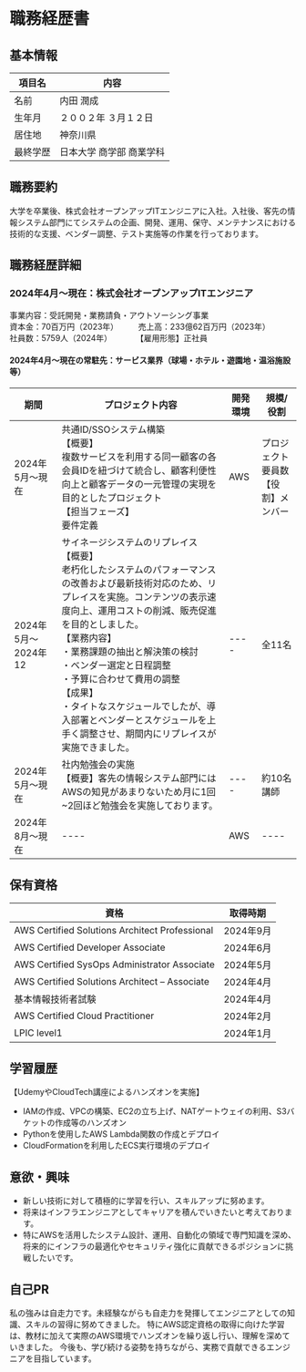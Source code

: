 # 職務経歴書

## 基本情報

|項目名|内容|
|----|----|
|名前|内田 潤成|
|生年月|２００２年 ３月１２日 |
|居住地|神奈川県|
|最終学歴|日本大学 商学部 商業学科|

## 職務要約

大学を卒業後、株式会社オープンアップITエンジニアに入社。入社後、客先の情報システム部門にてシステムの企画、開発、運用、保守、メンテナンスにおける技術的な支援、ベンダー調整、テスト実施等の作業を行っております。

## 職務経歴詳細

### 2024年4月～現在：株式会社オープンアップITエンジニア
事業内容：受託開発・業務請負・アウトソーシング事業<br>
資本金：70百万円（2023年）　　　売上高：233億62百万円（2023年）<br>
社員数：5759人（2024年）　　　　【雇用形態】正社員

#### 2024年4月～現在の常駐先：サービス業界（球場・ホテル・遊園地・温浴施設等）

|期間|プロジェクト内容|開発環境|規模/役割|
|---|----|----|----|
|2024年5月～現在|共通ID/SSOシステム構築<br>【概要】<br>複数サービスを利用する同一顧客の各会員IDを紐づけて統合し、顧客利便性向上と顧客データの一元管理の実現を目的としたプロジェクト<br>【担当フェーズ】<br>要件定義|AWS|プロジェクト要員数<br>【役割】メンバー|
|2024年5月～2024年12|サイネージシステムのリプレイス<br>【概要】<br>老朽化したシステムのパフォーマンスの改善および最新技術対応のため、リプレイスを実施。コンテンツの表示速度向上、運用コストの削減、販売促進を目的としました。<br>【業務内容】<br>・業務課題の抽出と解決策の検討<br>・ベンダー選定と日程調整<br>・予算に合わせて費用の調整<br>【成果】<br>・タイトなスケジュールでしたが、導入部署とベンダーとスケジュールを上手く調整させ、期間内にリプレイスが実施できました。|----|全11名|
|2024年5月～現在|社内勉強会の実施<br>【概要】客先の情報システム部門にはAWSの知見があまりないため月に1回~2回ほど勉強会を実施しております。|----|約10名<br>講師|
|2024年8月～現在|----|AWS|----|

## 保有資格

|資格|取得時期|
|----|----|
|AWS Certified Solutions Architect Professional|2024年9月|
|AWS Certified Developer Associate|2024年6月|
|AWS Certified SysOps Administrator Associate|2024年5月|
|AWS Certified Solutions Architect – Associate|2024年4月|
|基本情報技術者試験|2024年4月|
|AWS Certified Cloud Practitioner|2024年2月|
|LPIC level1|2024年1月|

## 学習履歴

【UdemyやCloudTech講座によるハンズオンを実施】<br>
- IAMの作成、VPCの構築、EC2の立ち上げ、NATゲートウェイの利用、S3バケットの作成等のハンズオン
- Pythonを使用したAWS Lambda関数の作成とデプロイ
- CloudFormationを利用したECS実行環境のデプロイ

## 意欲・興味

- 新しい技術に対して積極的に学習を行い、スキルアップに努めます。
- 将来はインフラエンジニアとしてキャリアを積んでいきたいと考えております。
- 特にAWSを活用したシステム設計、運用、自動化の領域で専門知識を深め、将来的にインフラの最適化やセキュリティ強化に貢献できるポジションに挑戦したいです。

## 自己PR
私の強みは自走力です。未経験ながらも自走力を発揮してエンジニアとしての知識、スキルの習得に努めてきました。
特にAWS認定資格の取得に向けた学習は、教材に加えて実際のAWS環境でハンズオンを繰り返し行い、理解を深めていきました。
今後も、学び続ける姿勢を持ちながら、実務で貢献できるエンジニアを目指しています。

